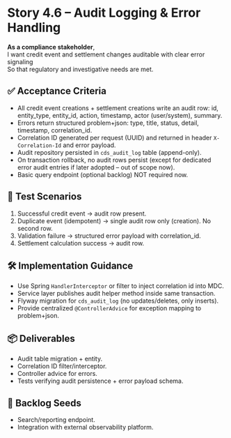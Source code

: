 # Story 4.6 – Audit Logging & Error Handling

**As a compliance stakeholder**,  
I want credit event and settlement changes auditable with clear error signaling  
So that regulatory and investigative needs are met.

## ✅ Acceptance Criteria
- All credit event creations + settlement creations write an audit row: id, entity_type, entity_id, action, timestamp, actor (user/system), summary.
- Errors return structured problem+json: type, title, status, detail, timestamp, correlation_id.
- Correlation ID generated per request (UUID) and returned in header `X-Correlation-Id` and error payload.
- Audit repository persisted in `cds_audit_log` table (append-only).
- On transaction rollback, no audit rows persist (except for dedicated error audit entries if later adopted – out of scope now).
- Basic query endpoint (optional backlog) NOT required now.

## 🧪 Test Scenarios
1. Successful credit event → audit row present.
2. Duplicate event (idempotent) → single audit row only (creation). No second row.
3. Validation failure → structured error payload with correlation_id.
4. Settlement calculation success → audit row.

## 🛠 Implementation Guidance
- Use Spring `HandlerInterceptor` or filter to inject correlation id into MDC.
- Service layer publishes audit helper method inside same transaction.
- Flyway migration for `cds_audit_log` (no updates/deletes, only inserts).
- Provide centralized `@ControllerAdvice` for exception mapping to problem+json.

## 📦 Deliverables
- Audit table migration + entity.
- Correlation ID filter/interceptor.
- Controller advice for errors.
- Tests verifying audit persistence + error payload schema.

## 🔮 Backlog Seeds
- Search/reporting endpoint.
- Integration with external observability platform.

